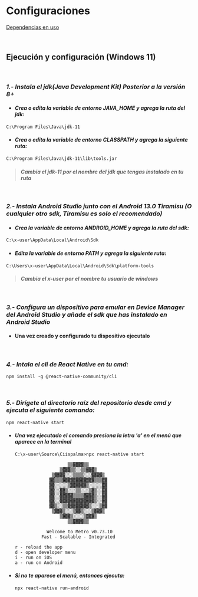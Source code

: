 # Configuraciones 
[Dependencias en uso]([https://www.notion.so/eehcx/CiispalmaApp-21defb2fa1dc4d6498ee240158a6f98e?pvs=4])

&nbsp;

## Ejecución y configuración (Windows 11)

&nbsp;

###  *1.- Instala el **jdk(Java Development Kit)** Posterior a la versión 8+*
- #### *Crea o edita la variable de entorno **JAVA_HOME** y agrega la ruta del jdk:*

```
C:\Program Files\Java\jdk-11
```
- #### *Crea o edita la variable de entorno **CLASSPATH** y agrega la siguiente ruta:*
```
C:\Program Files\Java\jdk-11\lib\tools.jar
```
> #### *Cambia el **jdk-11** por el nombre del jdk que tengas instalado en tu ruta*

&nbsp;

###  *2.- Instala **Android Studio** junto con el Android 13.0 Tiramisu (O cualquier otro sdk, Tiramisu es solo el recomendado)*
- #### *Crea la variable de entorno **ANDROID_HOME** y agrega la ruta del sdk:*

```
C:\x-user\AppData\Local\Android\Sdk
```
- #### *Edita la variable de entorno **PATH** y agrega la siguiente ruta:*
```
C:\Users\x-user\AppData\Local\Android\Sdk\platform-tools
```
> #### *Cambia el **x-user** por el nombre tu usuario de windows*
&nbsp;
###  *3.- Configura un dispositivo para emular en **Device Manager** del Android Studio y añade el sdk que has instalado en Android Studio*
- #### Una vez creado y configurado tu dispositivo ejecutalo
&nbsp;
### *4.- Intala el cli de **React Native** en tu cmd:*
```
npm install -g @react-native-community/cli
```
&nbsp;
### *5.- Dirígete al **directorio raíz** del repositorio desde cmd y ejecuta el siguiente comando:*
```
npm react-native start
```
- #### *Una vez ejecutado el comando presiona la letra **'a'** en el menú que aparece en la terminal*
    ```
    C:\x-user\Source\Ciispalma>npx react-native start

                        ▒▒▓▓▓▓▒▒
                     ▒▓▓▓▒▒░░▒▒▓▓▓▒
                  ▒▓▓▓▓░░░▒▒▒▒░░░▓▓▓▓▒
                 ▓▓▒▒▒▓▓▓▓▓▓▓▓▓▓▓▓▒▒▒▓▓
                 ▓▓░░░░░▒▓▓▓▓▓▓▒░░░░░▓▓
                 ▓▓░░▓▓▒░░░▒▒░░░▒▓▒░░▓▓
                 ▓▓░░▓▓▓▓▓▒▒▒▒▓▓▓▓▒░░▓▓
                 ▓▓░░▓▓▓▓▓▓▓▓▓▓▓▓▓▒░░▓▓
                 ▓▓▒░░▒▒▓▓▓▓▓▓▓▓▒░░░▒▓▓
                  ▒▓▓▓▒░░░▒▓▓▒░░░▒▓▓▓▒
                     ▒▓▓▓▒░░░░▒▓▓▓▒
                        ▒▒▓▓▓▓▒▒

                Welcome to Metro v0.73.10
              Fast - Scalable - Integrated

    r - reload the app
    d - open developer menu
    i - run on iOS
    a - run on Android
    ```
- #### *Si no te aparece el menú, entonces ejecuta:*
    ```
    npx react-native run-android
    ```